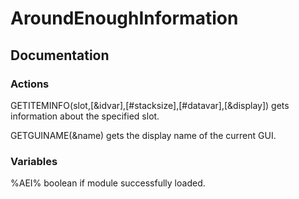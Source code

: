 # AroundEnoughInformation

<h2>Documentation</h2>

<h3>Actions</h3>

GETITEMINFO(slot,[&idvar],[#stacksize],[#datavar],[&display])
gets information about the specified slot.

GETGUINAME(&name)
gets the display name of the current GUI.

<h3>Variables</h3>

%AEI%
boolean if module successfully loaded.
